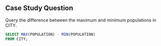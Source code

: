 ## Case Study Question

Query the difference between the maximum and minimum populations in CITY.

```sql
SELECT MAX(POPULATION) - MIN(POPULATION)
FROM CITY;
```

